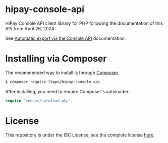 # hipay-console-api

HiPay Console API client library for PHP following the documentation of this API from April 26, 2024.

See [Automatic export via the Console API](https://support.hipay.com/hc/en-us/articles/360020476679-Automatic-export-via-the-Console-API) documentation.


# Installing via Composer

The recommended way to install is through [Composer](https://getcomposer.org/).

```sh
$ composer require lkppo/hipay-console-api
```

After installing, you need to require Composer's autoloader:

```php
require 'vendor/autoload.php';
```


# License

This repository is under the ISC License, see the complete license [here](LICENSE).
